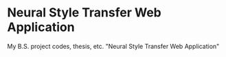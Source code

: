 <h1>Neural Style Transfer Web Application </h1>
<p>My B.S. project codes, thesis, etc. "Neural Style Transfer Web Application"</p>
